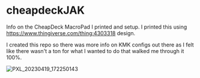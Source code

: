 # cheapdeckJAK
Info on the CheapDeck MacroPad I printed and setup.
I printed this using https://www.thingiverse.com/thing:4303318 design.

I created this repo so there was more info on KMK configs out there as I felt like there wasn't a ton for what I wanted to do that walked me through it 100%.

![PXL_20230419_172250143](https://user-images.githubusercontent.com/2839159/233787935-a91cf157-b494-4ecb-82c5-1826f5473fac.jpg)
